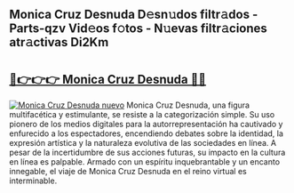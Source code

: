 ## Monica Cruz Desnuda D𝚎sn𝚞dos filtr𝚊dos - Parts-qzv Vid𝚎os f𝚘tos - N𝚞evas filtr𝚊ciones atr𝚊ctivas Di2Km

# <h2><a href="http://mbc73g.tromn.icu/?c=Monica+Cruz+Desnuda">🔗👉👉👉 Monica Cruz Desnuda 🔗🔗</a></h2>

[![Monica Cruz Desnuda nuevo](https://i.imgur.com/pEAQMta.gif)](http://mbc73g.tromn.icu/?c=Monica+Cruz+Desnuda)
Monica Cruz Desnuda, una figura multifacética y estimulante, se resiste a la categorización simple. Su uso pionero de los medios digitales para la autorrepresentación ha cautivado y enfurecido a los espectadores, encendiendo debates sobre la identidad, la expresión artística y la naturaleza evolutiva de las sociedades en línea. A pesar de la incertidumbre de sus acciones futuras, su impacto en la cultura en línea es palpable. Armado con un espíritu inquebrantable y un encanto innegable, el viaje de Monica Cruz Desnuda en el reino virtual es interminable.
